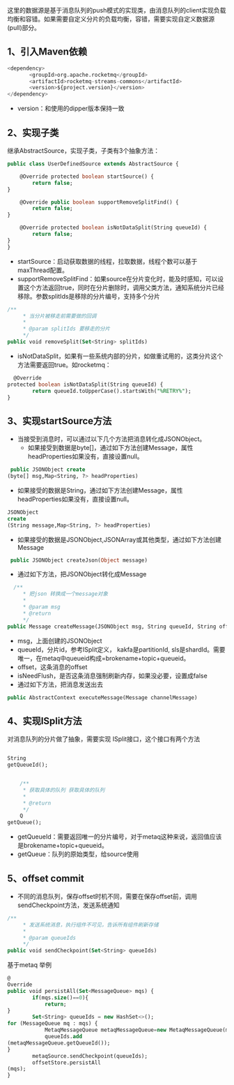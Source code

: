 这里的数据源是基于消息队列的push模式的实现类，由消息队列的client实现负载均衡和容错。如果需要自定义分片的负载均衡，容错，需要实现自定义数据源(pull)部分。

## 1、引入Maven依赖

```sql
<dependency>
       <groupId>org.apache.rocketmq</groupId>
       <artifactId>rocketmq-streams-commons</artifactId>
       <version>${project.version}</version>
</dependency>
```

- version：和使用的dipper版本保持一致

## 2、实现子类

继承AbstractSource，实现子类，子类有3个抽象方法：

```sql
public class UserDefinedSource extends AbstractSource {

    @Override protected boolean startSource() {
        return false;
}

    @Override public boolean supportRemoveSplitFind() {
        return false;
}

    @Override protected boolean isNotDataSplit(String queueId) {
        return false;
}
}

```

- startSource：启动获取数据的线程，拉取数据，线程个数可以基于maxThread配置。
- supportRemoveSplitFind：如果source在分片变化时，能及时感知，可以设置这个方法返回true，同时在分片删除时，调用父类方法，通知系统分片已经移除。参数splitIds是移除的分片编号，支持多个分片

```sql
/**
     * 当分片被移走前需要做的回调
     *
     * @param splitIds 要移走的分片
     */
public void removeSplit(Set<String> splitIds) 
```

- isNotDataSplit，如果有一些系统内部的分片，如做重试用的，这类分片这个方法需要返回true。如rocketmq：

```sql
  @Override
protected boolean isNotDataSplit(String queueId) {
        return queueId.toUpperCase().startsWith("%RETRY%");
}
```

## 3、实现startSource方法

- 当接受到消息时，可以通过以下几个方法把消息转化成JSONObject。
    - 如果接受到数据是byte[]，通过如下方法创建Message，属性headProperties如果没有，直接设置null。

```sql
 public JSONObject create
(byte[] msg,Map<String, ?> headProperties) 
```

- 如果接受的数据是String，通过如下方法创建Message，属性headProperties如果没有，直接设置null。

```sql
JSONObject
create
(String message,Map<String, ?> headProperties) 
```

- 如果接受的数据是JSONObject,JSONArray或其他类型，通过如下方法创建Message

```sql
 public JSONObject createJson(Object message) 
```

 

- 通过如下方法，把JSONObject转化成Message

```sql
  /**
     * 把json 转换成一个message对象
     *
     * @param msg
     * @return
     */
public Message createMessage(JSONObject msg, String queueId, String offset, boolean isNeedFlush) 
```

- msg，上面创建的JSONObject
- queueId，分片id，参考ISplit定义， kakfa是partitionId, sls是shardId。需要唯一，在metaq中queueid构成=brokename+topic+queueid。
- offset，这条消息的offset
- isNeedFlush，是否这条消息强制刷新内存，如果没必要，设置成false
- 通过如下方法，把消息发送出去

```sql
public AbstractContext executeMessage(Message channelMessage)
```

## 4、实现ISplit方法

对消息队列的分片做了抽象，需要实现 ISplit接口，这个接口有两个方法

```sql

String
getQueueId();


    /**
     * 获取具体的队列 获取具体的队列
     *
     * @return
     */
    Q
getQueue();
```

- getQueueId：需要返回唯一的分片编号，对于metaq这种来说，返回值应该是brokename+topic+queueid。
- getQueue：队列的原始类型，给source使用

## 5、offset commit

- 不同的消息队列，保存offset时机不同，需要在保存offset前，调用sendCheckpoint方法，发送系统通知

```sql
/**
     * 发送系统消息，执行组件不可见，告诉所有组件刷新存储
     *
     * @param queueIds
     */
public void sendCheckpoint(Set<String> queueIds)
```

基于metaq 举例

```sql
@
Override
public void persistAll(Set<MessageQueue> mqs) {
        if(mqs.size()==0){
            return;
}
        Set<String> queueIds = new HashSet<>();
for (MessageQueue mq : mqs) {
            MetaqMessageQueue metaqMessageQueue=new MetaqMessageQueue(mq);
            queueIds.add
(metaqMessageQueue.getQueueId());
}
        metaqSource.sendCheckpoint(queueIds);
        offsetStore.persistAll
(mqs);
}
```
